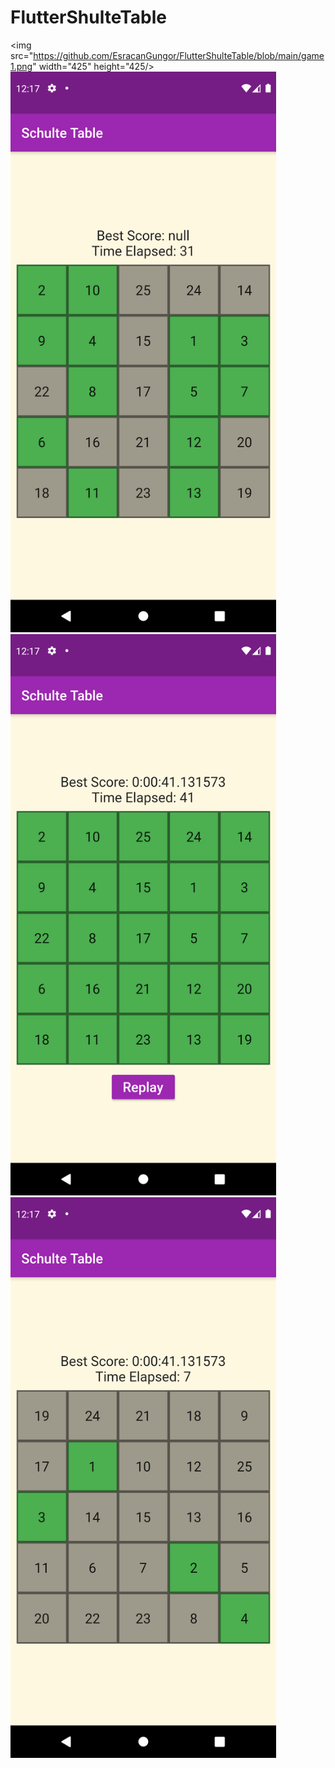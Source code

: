 # FlutterShulteTable
<img src="https://github.com/EsracanGungor/FlutterShulteTable/blob/main/game1.png" width="425" height="425/><img src="https://github.com/EsracanGungor/FlutterShulteTable/blob/main/game2.png" width="425"/> 
<img src="https://github.com/EsracanGungor/FlutterShulteTable/blob/main/game3.png" width="425"/><img src="https://github.com/EsracanGungor/FlutterShulteTable/blob/main/game4.png" width="425"/> 
